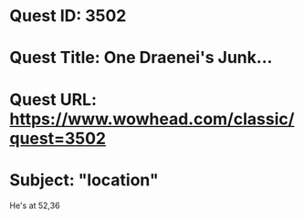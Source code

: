 # Quest ID: 3502
# Quest Title: One Draenei's Junk...
# Quest URL: https://www.wowhead.com/classic/quest=3502
# Subject: "location"
He's at 52,36